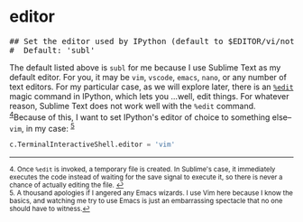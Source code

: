 # editor

<pre class="output">
## Set the editor used by IPython (default to $EDITOR/vi/notepad).
#  Default: 'subl'
</pre>

The default listed above is `subl` for me because I use Sublime Text as my default editor. For you, it may be `vim`, `vscode`, `emacs`, `nano`, or any number of text editors. For my particular case, as we will explore later, there is an [`%edit`](../magic/edit.md) magic command in IPython, which lets you …well, edit things. For whatever reason, Sublime Text does not work well with the `%edit` command. <sup class="footnote-reference"><a href="#fn4" id="ref4">4</a></sup>Because of this, I want to set IPython's editor of choice to something else– `vim`, in my case: <sup class="footnote-reference"><a class="superscript" href="#fn5" id="ref5">5</a></sup>

```python
c.TerminalInteractiveShell.editor = 'vim'
```

---

<sup class="footnote-definition" id="fn4">4. Once `%edit` is invoked, a temporary file is created. In Sublime's case, it immediately executes the code instead of waiting for the save signal to execute it, so there is never a chance of actually editing the file. <a href="#ref4" title="Jump back to footnote 4 in the text.">↩</a></sup><br>
<sup class="footnote-definition" id="fn5">5. A thousand apologies if I angered any Emacs wizards. I use Vim here because I know the basics, and watching me try to use Emacs is just an embarrassing spectacle that no one should have to witness.<a href="#ref5" title="Jump back to footnote 5 in the text.">↩</a></sup>
